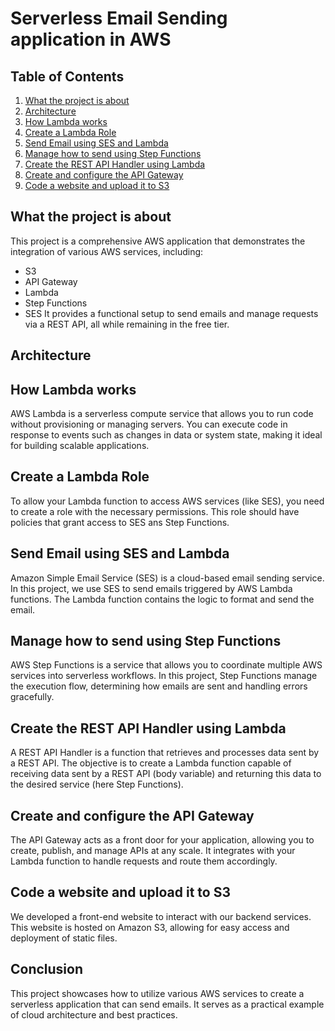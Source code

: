 # Serverless Email Sending application in AWS

## Table of Contents
1. [What the project is about](#what-the-project-is-about)
2. [Architecture](#architecture)
3. [How Lambda works](#how-lambda-works)
4. [Create a Lambda Role](#create-a-lambda-role)
5. [Send Email using SES and Lambda](#send-email-using-ses-and-lambda)
6. [Manage how to send using Step Functions](#manage-how-to-send-using-step-functions)
7. [Create the REST API Handler using Lambda](#create-the-rest-api-handler-using-lambda)
8. [Create and configure the API Gateway](#create-and-configure-the-api-gateway)
9. [Code a website and upload it to S3](#code-a-website-and-upload-it-to-s3)

## What the project is about
This project is a comprehensive AWS application that demonstrates the integration of various AWS services, including:
- S3
- API Gateway
- Lambda
- Step Functions
- SES
It provides a functional setup to send emails and manage requests via a REST API, all while remaining in the free tier.

## Architecture

## How Lambda works
AWS Lambda is a serverless compute service that allows you to run code without provisioning or managing servers. You can execute code in response to events such as changes in data or system state, making it ideal for building scalable applications.

## Create a Lambda Role
To allow your Lambda function to access AWS services (like SES), you need to create a role with the necessary permissions. This role should have policies that grant access to SES ans Step Functions.

## Send Email using SES and Lambda
Amazon Simple Email Service (SES) is a cloud-based email sending service. In this project, we use SES to send emails triggered by AWS Lambda functions. The Lambda function contains the logic to format and send the email.

## Manage how to send using Step Functions
AWS Step Functions is a service that allows you to coordinate multiple AWS services into serverless workflows. In this project, Step Functions manage the execution flow, determining how emails are sent and handling errors gracefully.

## Create the REST API Handler using Lambda
A REST API Handler is a function that retrieves and processes data sent by a REST API. The objective is to create a Lambda function capable of receiving data sent by a REST API (body variable) and returning this data to the desired service (here Step Functions).

## Create and configure the API Gateway
The API Gateway acts as a front door for your application, allowing you to create, publish, and manage APIs at any scale. It integrates with your Lambda function to handle requests and route them accordingly.

## Code a website and upload it to S3
We developed a front-end website to interact with our backend services. This website is hosted on Amazon S3, allowing for easy access and deployment of static files.

## Conclusion
This project showcases how to utilize various AWS services to create a serverless application that can send emails. It serves as a practical example of cloud architecture and best practices.
